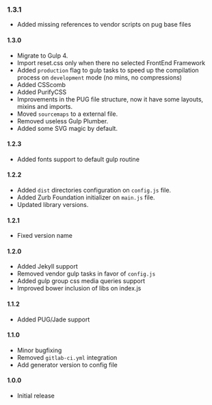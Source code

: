 ### 1.3.1
- Added missing references to vendor scripts on pug base files

#### 1.3.0
- Migrate to Gulp 4.
- Import reset.css only when there no selected FrontEnd Framework
- Added `production` flag to gulp tasks to speed up the compilation process on `development` mode (no mins, no compressions)
- Added CSScomb
- Added PurifyCSS
- Improvements in the PUG file structure, now it have some layouts, mixins and imports.
- Moved `sourcemaps` to a external file.
- Removed useless Gulp Plumber.
- Added some SVG magic by default.

#### 1.2.3
- Added fonts support to default gulp routine

#### 1.2.2
- Added `dist` directories configuration on `config.js` file.
- Added Zurb Foundation initializer on `main.js` file.
- Updated library versions.

#### 1.2.1
- Fixed version name

#### 1.2.0
- Added Jekyll support
- Removed vendor gulp tasks in favor of `config.js`
- Added gulp group css media queries support
- Improved bower inclusion of libs on index.js

#### 1.1.2
- Added PUG/Jade support

#### 1.1.0
- Minor bugfixing
- Removed `gitlab-ci.yml` integration
- Add generator version to config file

#### 1.0.0
- Initial release
